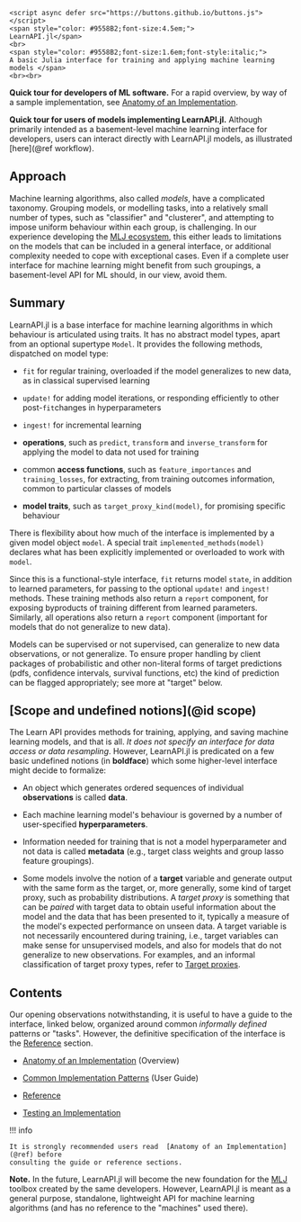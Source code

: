 ```@raw html
<script async defer src="https://buttons.github.io/buttons.js"></script>
<span style="color: #9558B2;font-size:4.5em;">
LearnAPI.jl</span>
<br>
<span style="color: #9558B2;font-size:1.6em;font-style:italic;">
A basic Julia interface for training and applying machine learning models </span>
<br><br>
```

**Quick tour for developers of ML software.** For a rapid overview, by way of a sample
implementation, see [Anatomy of an Implementation](@ref).

**Quick tour for users of models implementing LearnAPI.jl.** Although primarily intended
as a basement-level machine learning interface for developers, users can interact directly
with LearnAPI.jl models, as illustrated [here](@ref workflow). 

## Approach

Machine learning algorithms, also called *models*, have a complicated taxonomy. Grouping
models, or modelling tasks, into a relatively small number of types, such as "classifier"
and "clusterer", and attempting to impose uniform behaviour within each group, is
challenging. In our experience developing the [MLJ
ecosystem](https://github.com/alan-turing-institute/MLJ.jl), this either leads to
limitations on the models that can be included in a general interface, or additional
complexity needed to cope with exceptional cases. Even if a complete user interface for
machine learning might benefit from such groupings, a basement-level API for ML should, in
our view, avoid them.

## Summary

LearnAPI.jl is a base interface for machine learning algorithms in which behaviour is
articulated using traits. It has no abstract model types, apart from an optional supertype
`Model`. It provides the following methods, dispatched on model type:

- `fit` for regular training, overloaded if the model generalizes to new data, as in
  classical supervised learning

- `update!` for adding model iterations, or responding efficiently to other
  post-`fit`changes in hyperparameters

- `ingest!` for incremental learning

- **operations**, such as `predict`, `transform` and `inverse_transform` for applying the
  model to data not used for training

- common **access functions**, such as `feature_importances` and `training_losses`, for
  extracting, from training outcomes information, common to particular classes of models

- **model traits**, such as `target_proxy_kind(model)`, for promising specific behaviour

There is flexibility about how much of the interface is implemented by a given model
object `model`. A special trait `implemented_methods(model)` declares what has been
explicitly implemented or overloaded to work with `model`.

Since this is a functional-style interface, `fit` returns model `state`, in addition to
learned parameters, for passing to the optional `update!` and `ingest!` methods. These
training methods also return a `report` component, for exposing byproducts of training
different from learned parameters. Similarly, all operations also return a `report`
component (important for models that do not generalize to new data).

Models can be supervised or not supervised, can generalize to new data observations, or
not generalize. To ensure proper handling by client packages of probabilistic and other
non-literal forms of target predictions (pdfs, confidence intervals, survival functions,
etc) the kind of prediction can be flagged appropriately; see more at "target" below.


## [Scope and undefined notions](@id scope)

The Learn API provides methods for training, applying, and saving machine learning models,
and that is all. *It does not specify an interface for data access or data
resampling*. However, LearnAPI.jl is predicated on a few basic undefined notions (in
**boldface**) which some higher-level interface might decide to formalize:

- An object which generates ordered sequences of individual **observations** is
  called **data**.

- Each machine learning model's behaviour is governed by a number of user-specified
  **hyperparameters**.

- Information needed for training that is not a model hyperparameter and not data is called
  **metadata** (e.g., target class weights and group lasso feature groupings).

- Some models involve the notion of a **target** variable and generate output with the
  same form as the target, or, more generally, some kind of target proxy, such as
  probability distributions. A *target proxy* is something that can be *paired* with target
  data to obtain useful information about the model and the data that has been presented
  to it, typically a measure of the model's expected performance on unseen data. A target
  variable is not necessarily encountered during training, i.e., target variables can make
  sense for unsupervised models, and also for models that do not generalize to new
  observations.  For examples, and an informal classification of target proxy types, refer
  to [Target proxies](@ref).
  

## Contents

Our opening observations notwithstanding, it is useful to have a guide to the interface,
linked below, organized around common *informally defined* patterns or "tasks". However,
the definitive specification of the interface is the [Reference](@ref) section.

- [Anatomy of an Implementation](@ref) (Overview)

- [Common Implementation Patterns](@ref) (User Guide)

- [Reference](@ref)

- [Testing an Implementation](@ref)

!!! info

	It is strongly recommended users read  [Anatomy of an Implementation](@ref) before
	consulting the guide or reference sections.


**Note.** In the future, LearnAPI.jl will become the new foundation for the
[MLJ](https://alan-turing-institute.github.io/MLJ.jl/dev/) toolbox created by the same
developers. However, LearnAPI.jl is meant as a general purpose, standalone, lightweight
API for machine learning algorithms (and has no reference to the "machines" used there).
